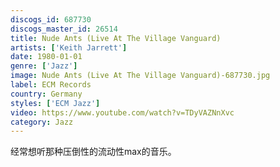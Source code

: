 ```yaml
---
discogs_id: 687730
discogs_master_id: 26514
title: Nude Ants (Live At The Village Vanguard)
artists: ['Keith Jarrett']
date: 1980-01-01
genre: ['Jazz']
image: Nude Ants (Live At The Village Vanguard)-687730.jpg
label: ECM Records
country: Germany
styles: ['ECM Jazz']
video: https://www.youtube.com/watch?v=TDyVAZNnXvc
category: Jazz
---
```


经常想听那种压倒性的流动性max的音乐。